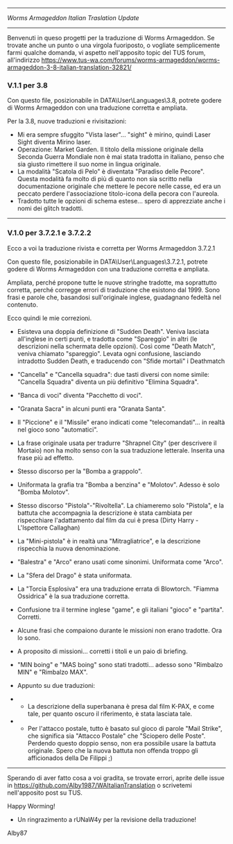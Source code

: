 ********************************************
*Worms Armageddon Italian Traslation Update*
********************************************

Benvenuti in queso progetti per la traduzione di Worms Armageddon.
Se trovate anche un punto o una virgola fuoriposto, o vogliate semplicemente farmi qualche domanda, vi aspetto nell'apposito topic del TUS forum, all'indirizzo
https://www.tus-wa.com/forums/worms-armageddon/worms-armageddon-3-8-italian-translation-32821/

### V.1.1 per 3.8

Con questo file, posizionabile in DATA\User\Languages\3.8, potrete godere di Worms Armageddon con una traduzione corretta e ampliata.

Per la 3.8, nuove traduzioni e rivisitazioni:

* Mi era sempre sfuggito "Vista laser"... "sight" è mirino, quindi Laser Sight diventa Mirino laser.
* Operazione: Market Garden. Il titolo della missione originale della Seconda Guerra Mondiale non è mai stata tradotta in italiano, penso che sia giusto rimettere il suo nome in lingua originale.
* La modalità "Scatola di Pelo" è diventata "Paradiso delle Pecore". Questa modalità fa molto di più di quanto non sia scritto nella documentazione originale che mettere le pecore nelle casse, ed era un peccato perdere l'associazione titolo-icona della pecora con l'aureola.
* Tradotto tutte le opzioni di schema estese... spero di apprezziate anche i nomi dei glitch tradotti.

---
### V.1.0 per 3.7.2.1 e 3.7.2.2

Ecco a voi la traduzione rivista e corretta per Worms Armageddon 3.7.2.1

Con questo file, posizionabile in DATA\User\Languages\3.7.2.1, potrete godere di Worms Armageddon con una traduzione corretta e ampliata.

Ampliata, perché propone tutte le nuove stringhe tradotte, ma soprattutto corretta, perché corregge errori di traduzione che esistono dal 1999. Sono frasi e parole che, basandosi sull'originale inglese, guadagnano fedeltà nel contenuto.

Ecco quindi le mie correzioni.

* Esisteva una doppia definizione di "Sudden Death". Veniva lasciata all'inglese in certi punti, e tradotta come "Spareggio" in altri (le descrizioni nella schermata delle opzioni). Così come "Death Match", veniva chiamato "spareggio". Levata ogni confusione, lasciando intradotto Sudden Death, e traducendo con "Sfide mortali" i Deathmatch

* "Cancella" e "Cancella squadra": due tasti diversi con nome simile: "Cancella Squadra" diventa un più definitivo "Elimina Squadra".

* "Banca di voci" diventa "Pacchetto di voci".

* "Granata Sacra" in alcuni punti era "Granata Santa".

* Il "Piccione" e il "Missile" erano indicati come "telecomandati"... in realtà nel gioco sono "automatici".

* La frase originale usata per tradurre "Shrapnel City" (per descrivere il Mortaio) non ha molto senso con la sua traduzione letterale. Inserita una frase più ad effetto.

* Stesso discorso per la "Bomba a grappolo".

* Uniformata la grafia tra "Bomba a benzina" e "Molotov". Adesso è solo "Bomba Molotov".

* Stesso discorso "Pistola"-"Rivoltella". La chiameremo solo "Pistola", e la battuta che accompagnia la descrizione è stata cambiata per rispecchiare l'adattamento dal film da cui è presa (Dirty Harry - L'Ispettore Callaghan)

* La "Mini-pistola" è in realtà una "Mitragliatrice", e la descrizione rispecchia la nuova denominazione.

* "Balestra" e "Arco" erano usati come sinonimi. Uniformata come "Arco".

* La "Sfera del Drago" è stata uniformata.

* La "Torcia Esplosiva" era una traduzione errata di Blowtorch. "Fiamma Ossidrica" è la sua traduzione corretta.

* Confusione tra il termine inglese "game", e gli italiani "gioco" e "partita". Corretti.

* Alcune frasi che compaiono durante le missioni non erano tradotte. Ora lo sono.

* A proposito di missioni... corretti i titoli e un paio di briefing.

* "MIN boing" e "MAS boing" sono stati tradotti... adesso sono "Rimbalzo MIN" e "Rimbalzo MAX".

* Appunto su due traduzioni:

* * La descrizione della superbanana è presa dal film K-PAX, e come tale, per quanto oscuro il riferimento, è stata lasciata tale.

* * Per l'attacco postale, tutto è basato sul gioco di parole "Mail Strike", che significa sia "Attacco Postale" che "Sciopero delle Poste". Perdendo questo doppio senso, non era possibile usare la battuta originale. Spero che la nuova battuta non offenda troppo gli afficionados della De Filippi ;)

------------------------------------------------

Sperando di aver fatto cosa a voi gradita, se trovate errori, aprite delle issue in https://github.com/Alby1987/WAItalianTranslation o scrivetemi nell'apposito post su TUS.

Happy Worming!

* Un ringrazimento a rUNaW4y per la revisione della traduzione!

Alby87
